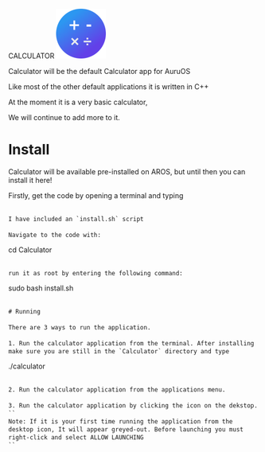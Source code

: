  CALCULATOR
![Calculator Icon](/CalculatorSmall.png)

Calculator will be the default Calculator app for AuruOS

Like most of the other default applications it is written in C++

At the moment it is a very basic calculator,

We will continue to add more to it.

# Install
Calculator will be available pre-installed on AROS, but until then you can install it here!

Firstly, get the code by opening a terminal and typing 
```

I have included an `install.sh` script

Navigate to the code with:

```
cd Calculator
```

run it as root by entering the following command:

```
sudo bash install.sh
```

# Running

There are 3 ways to run the application.

1. Run the calculator application from the terminal. After installing make sure you are still in the `Calculator` directory and type 
```
./calculator
```

2. Run the calculator application from the applications menu.

3. Run the calculator application by clicking the icon on the dekstop. 
``
Note: If it is your first time running the application from the desktop icon, It will appear greyed-out. Before launching you must right-click and select ALLOW LAUNCHING
``
